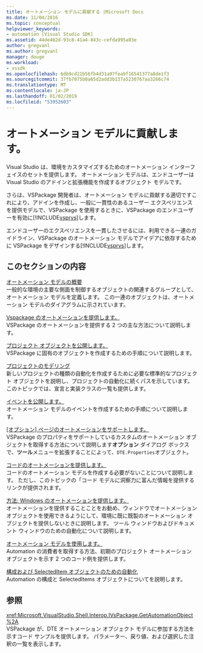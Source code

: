 ```yaml
---
title: オートメーション モデルに貢献する |Microsoft Docs
ms.date: 11/04/2016
ms.topic: conceptual
helpviewer_keywords:
- automation [Visual Studio SDK]
ms.assetid: 44de482d-93c8-41a4-843c-cefda995a03e
author: gregvanl
ms.author: gregvanl
manager: douge
ms.workload:
- vssdk
ms.openlocfilehash: 6db9cd21b56fb4d31a97fea9f16541377a8de1f3
ms.sourcegitcommit: 37fb7075b0a65d2add3b137a5230767aa3266c74
ms.translationtype: MT
ms.contentlocale: ja-JP
ms.lasthandoff: 01/02/2019
ms.locfileid: "53952603"
---
```

# <a name="contribute-to-the-automation-model"></a>オートメーション モデルに貢献します。
Visual Studio は、環境をカスタマイズするためのオートメーション インターフェイスのセットを提供します。 オートメーション モデルは、エンドユーザーは Visual Studio のアドインと拡張機能を作成するオブジェクト モデルです。  
  
 さらは、VSPackage 開発者は、オートメーション モデルに貢献する適切ですこれにより、アドインを作成し、一般に一貫性のあるユーザー エクスペリエンスを提供モデルで、VSPackage を使用するときに、VSPackage のエンドユーザーを有効に[!INCLUDE[vsprvs](../../code-quality/includes/vsprvs_md.md)]します。  
  
 エンドユーザーのエクスペリエンスを一貫したさせるには、利用できる一連のガイドライン、VSPackage のオートメーション モデルでアイデアに依存するために VSPackage をデザインする[!INCLUDE[vsprvs](../../code-quality/includes/vsprvs_md.md)]します。  
  
## <a name="in-this-section"></a>このセクションの内容  
 [オートメーション モデルの概要](../../extensibility/internals/automation-model-overview.md)  
 一般的な環境の主要な側面を制御するオブジェクトの関連するグループとして、オートメーション モデルを定義します。 この一連のオブジェクトは、オートメーション モデルのダイアグラムに示されています。  
  
 [Vspackage のオートメーションを提供します。](../../extensibility/internals/providing-automation-for-vspackages.md)  
 VSPackage のオートメーションを提供する 2 つの主な方法について説明します。  
  
 [プロジェクト オブジェクトを公開します。](../../extensibility/internals/exposing-project-objects.md)  
 VSPackage に固有のオブジェクトを作成するための手順について説明します。  
  
 [プロジェクトのモデリング](../../extensibility/internals/project-modeling.md)  
 新しいプロジェクトの種類の自動化を作成するために必要な標準的なプロジェクト オブジェクトを説明し、プロジェクトの自動化に続くパスを示しています。 このトピックでは、宣言と実装クラスの一覧も提供します。  
  
 [イベントを公開します。](../../extensibility/internals/exposing-events-in-the-visual-studio-sdk.md)  
 オートメーション モデルのイベントを作成するための手順について説明します。  
  
 [[オプション] ページのオートメーションをサポートします。](../../extensibility/internals/automation-support-for-options-pages.md)  
 VSPackage のプロパティをサポートしているカスタムのオートメーション オブジェクトを取得する方法について説明します**オプション** ダイアログ ボックスで、**ツール**メニューを拡張することによって、`DTE.Properties`オブジェクト。  
  
 [コードのオートメーションを提供します。](../../extensibility/internals/providing-automation-for-code.md)  
 コードのオートメーション モデルを作成する必要がないことについて説明します。 ただし、このトピックの「コード モデルに洞察力に富んだ情報を提供するリンクが提供されます。  
  
 [方法: Windows のオートメーションを提供します。](../../extensibility/internals/how-to-provide-automation-for-windows.md)  
 オートメーションを提供することことをお勧め、ウィンドウでオートメーション オブジェクトを使用できるようにして、環境に既に既製のオートメーション オブジェクトを提供しないときに説明します。 ツール ウィンドウおよびドキュメント ウィンドウのための自動化について説明します。  
  
 [オートメーション モデルを使用します。](../../extensibility/internals/using-the-automation-model.md)  
 Automation の消費者を取得する方法、初期のプロジェクト オートメーション オブジェクトを示す 2 つのコード例を提供します。  
  
 [構成および SelectedItem オブジェクトのための自動化](../../extensibility/internals/automation-for-configuration-and-selecteditem-objects.md)  
 Automation の構成と SelectedItems オブジェクトについてを説明します。  
  
## <a name="reference"></a>参照  
 <xref:Microsoft.VisualStudio.Shell.Interop.IVsPackage.GetAutomationObject%2A>  
 VSPackage が、DTE オートメーション オブジェクト モデルに参加する方法を示すコード サンプルを提供します。 パラメーター、戻り値、および選択した注釈の一覧を表示します。  
